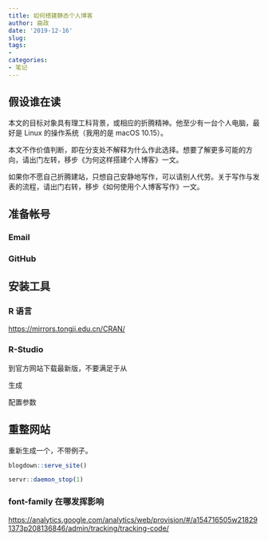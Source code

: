 ```yaml
---
title: 如何搭建静态个人博客
author: 曲政
date: '2019-12-16'
slug: 
tags:
- 
categories:
- 笔记
---
```


## 假设谁在读

本文的目标对象具有理工科背景，或相应的折腾精神。他至少有一台个人电脑，最好是 Linux 的操作系统（我用的是  macOS 10.15）。

本文不作价值判断，即在分支处不解释为什么作此选择。想要了解更多可能的方向，请出门左转，移步《为何这样搭建个人博客》一文。

如果你不愿自己折腾建站，只想自己安静地写作，可以请别人代劳。关于写作与发表的流程，请出门右转，移步《如何使用个人博客写作》一文。

## 准备帐号

### Email

### GitHub

## 安装工具

### R 语言

https://mirrors.tongji.edu.cn/CRAN/

### R-Studio

到官方网站下载最新版，不要满足于从



生成

配置参数



## 重整网站

重新生成一个，不带例子。

```R
blogdown::serve_site()
```

```R
servr::daemon_stop(1)
```

### font-family 在哪发挥影响

https://analytics.google.com/analytics/web/provision/#/a154716505w218291373p208136846/admin/tracking/tracking-code/


